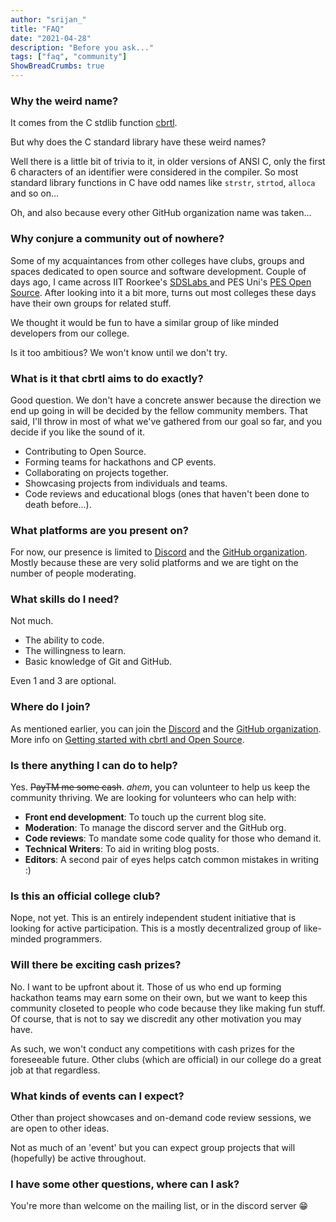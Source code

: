 ```yaml
---
author: "srijan_"
title: "FAQ"
date: "2021-04-28"
description: "Before you ask..."
tags: ["faq", "community"]
ShowBreadCrumbs: true 
---
```


### Why the weird name?

It comes from the C stdlib function [cbrtl](https://docs.microsoft.com/en-us/cpp/c-runtime-library/reference/cbrt-cbrtf-cbrtl?view=msvc-160). 

But why does the C standard library have these weird names?

Well there is a little bit of trivia to it, in older versions of ANSI C, only the first 6 characters of an
identifier were considered in the compiler. 
So most standard library functions in C have odd names like `strstr`, `strtod`, `alloca` and so on...

Oh, and also because every other GitHub organization name was taken...

### Why conjure a community out of nowhere?

Some of my acquaintances from other colleges have clubs, groups and spaces dedicated to open source and software
development. Couple of days ago, I came across IIT Roorkee's [SDSLabs ](https://sdslabs.co/) and PES Uni's [PES Open Source](https://pesos.github.io/).  After looking into it
a bit more, turns out most colleges these days have their own groups for related stuff.

We thought it would be fun to have a similar group of like minded developers from our college. 

Is it too ambitious? We won't know until we don't try.

### What is it that cbrtl aims to do exactly?

Good question. We don't have a concrete answer because the direction we end up going in will be decided by the fellow community members. That said, I'll throw in most of what we've gathered from our goal so far, and you decide if you like the sound of it.

- Contributing to Open Source.
- Forming teams for hackathons and CP events.
- Collaborating on projects together.
- Showcasing projects from individuals and teams.
- Code reviews and educational blogs (ones that haven't been done to death before...).

### What platforms are you present on?

For now, our presence is limited to [Discord](https://discord.gg/3qry3u569v) and the [GitHub organization](https://github.com/cbrtl).
Mostly because these are very solid platforms and we are tight on the number of people moderating.

### What skills do I need?

Not much. 

- The ability to code.
- The willingness to learn.
- Basic knowledge of Git and GitHub.

Even 1 and 3 are optional.

### Where do I join?

As mentioned earlier,  you can join the [Discord](https://discord.gg/3qry3u569v) and the [GitHub organization](https://github.com/cbrtl).
More info on [Getting started with cbrtl and Open Source](/).

### Is there anything I can do to help?

Yes. ~~PayTM me some cash~~. *ahem*, you can volunteer to help us keep the community thriving. We are looking for volunteers who can help with:

- **Front end development**: To touch up the current blog site.
- **Moderation**: To manage the discord server and the GitHub org.
- **Code reviews**: To mandate some code quality for those who demand it.
- **Technical Writers**: To aid in writing blog posts.
- **Editors**: A second pair of eyes helps catch common mistakes in writing :)

### Is this an official college club?

Nope, not yet. This is an entirely independent student initiative that is looking for active participation.
This is a mostly decentralized group of like-minded programmers. 

### Will there be exciting cash prizes?

No. I want to be upfront about it. Those of us who end up forming hackathon teams may earn some on their own,
but we want to keep this community closeted to people who code because they like making fun stuff. Of course,
that is not to say we discredit any other motivation you may have.

As such, we won't conduct any competitions with cash prizes for the foreseeable future.
Other clubs (which are official) in our college do a great job at that regardless.

### What kinds of events can I expect?

Other than project showcases and on-demand code review sessions, we are open to other ideas.

Not as much of an 'event' but you can expect group projects that will (hopefully) be active throughout.

### I have some other questions, where can I ask?

You're more than welcome on the mailing list, or in the discord server :grin:

